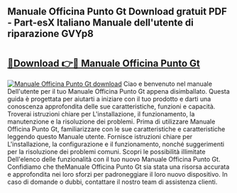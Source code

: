 ## Manuale Officina Punto Gt Download gratuit PDF - Part-esX Italiano Manuale dell'utente di riparazione GVYp8

# <h2><a href="http://dfdcz1d.blite.top/?on=Manuale+Officina+Punto+Gt">🔗Download 👉🔴 Manuale Officina Punto Gt</a></h2>

[![Manuale Officina Punto Gt download](https://i.imgur.com/lujVjoI.png)](http://dfdcz1d.blite.top/?on=Manuale+Officina+Punto+Gt)
Ciao e benvenuto nel manuale Dell'utente per il tuo Manuale Officina Punto Gt appena disimballato. Questa guida è progettata per aiutarti a iniziare con il tuo prodotto e darti una conoscenza approfondita delle sue caratteristiche, funzioni e capacità. Troverai istruzioni chiare per L'installazione, il funzionamento, la manutenzione e la risoluzione dei problemi. Prima di utilizzare Manuale Officina Punto Gt, familiarizzare con le sue caratteristiche e caratteristiche leggendo questo Manuale utente. Fornisce istruzioni chiare per L'installazione, la configurazione e il funzionamento, nonché suggerimenti per la risoluzione dei problemi comuni. Scopri le possibilità illimitate Dell'elenco delle funzionalità con il tuo nuovo Manuale Officina Punto Gt. Confidiamo che theManuale Officina Punto Gt sia stata una risorsa accurata e approfondita nei loro sforzi per padroneggiare il loro nuovo dispositivo. In caso di domande o dubbi, contattare il nostro team di assistenza clienti.
